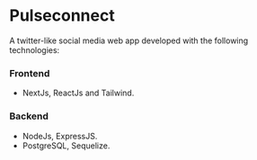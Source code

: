 # Pulseconnect

A twitter-like social media web app developed with the following technologies:

### Frontend
- NextJs, ReactJs and Tailwind.

### Backend
- NodeJs, ExpressJS.
- PostgreSQL, Sequelize.
